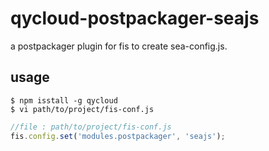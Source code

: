 # qycloud-postpackager-seajs

a postpackager plugin for fis to create sea-config.js.

## usage
    $ npm isstall -g qycloud
    $ vi path/to/project/fis-conf.js

```javascript
//file : path/to/project/fis-conf.js
fis.config.set('modules.postpackager', 'seajs');
```